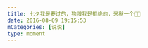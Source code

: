 ```yaml
---
title: 七夕我是要过的，狗粮我是拒绝的，来秋一个🐶🐶
date: 2016-08-09 19:15:53
mCategories: [说说]
type: moment
---
```


<div id="pics-20160809191553"></div>

<script>
var data = [
    {"link": "2016-08-09_000000.jpeg", "type": "shuoshuo"},
    {"link": "2016-08-09_000001.jpeg", "type": "shuoshuo"}
];
picsRender(data, "pics-20160809191553");
</script>
